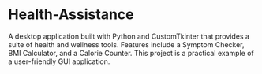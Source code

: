 # Health-Assistance
A desktop application built with Python and CustomTkinter that provides a suite of health and wellness tools. Features include a Symptom Checker, BMI Calculator, and a Calorie Counter. This project is a practical example of a user-friendly GUI application.
